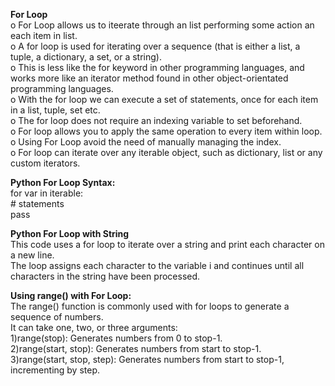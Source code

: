 **For Loop**  
o For Loop allows us to iteerate through an list performing some action an each item in list.  
o A for loop is used for iterating over a sequence (that is either a list, a tuple, a dictionary, a set, or a string).  
o This is less like the for keyword in other programming languages, and works more like an iterator method found in other object-orientated programming languages.   
o With the for loop we can execute a set of statements, once for each item in a list, tuple, set etc.  
o The for loop does not require an indexing variable to set beforehand.  
o For loop allows you to apply the same operation to every item within loop. 
o Using For Loop avoid the need of manually managing the index.  
o For loop can iterate over any iterable object, such as dictionary, list or any custom iterators. 

**Python For Loop Syntax:**  
for var in iterable:  
    # statements  
       pass  
       
**Python For Loop with String**  
This code uses a for loop to iterate over a string and print each character on a new line.  
The loop assigns each character to the variable i and continues until all characters in the string have been processed.  

**Using range() with For Loop:**  
The range() function is commonly used with for loops to generate a sequence of numbers.  
It can take one, two, or three arguments:  
1)range(stop): Generates numbers from 0 to stop-1.  
2)range(start, stop): Generates numbers from start to stop-1.  
3)range(start, stop, step): Generates numbers from start to stop-1, incrementing by step.
